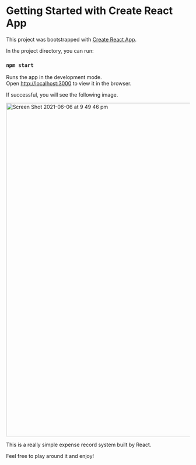 # Getting Started with Create React App

This project was bootstrapped with [Create React App](https://github.com/facebook/create-react-app).

In the project directory, you can run:

### `npm start`

Runs the app in the development mode.\
Open [http://localhost:3000](http://localhost:3000) to view it in the browser.

If successful, you will see the following image.

<img width="911" alt="Screen Shot 2021-06-06 at 9 49 46 pm" src="https://user-images.githubusercontent.com/62017108/120923294-1ffd5680-c711-11eb-9984-fba78babc691.png">

This is a really simple expense record system built by React.

Feel free to play around it and enjoy!


